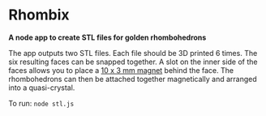 # Rhombix

**A node app to create STL files for golden rhombohedrons**

The app outputs two STL files. Each file should be 3D printed 6 times. The six resulting faces can be snapped together. A slot on the inner side of the faces allows you to place a [10 x 3 mm magnet](https://www.amazon.co.uk/gp/product/B00AAWEFPO/ref=oh_aui_detailpage_o00_s00?ie=UTF8&psc=1) behind the face. The rhombohedrons can then be attached together magnetically and arranged into a quasi-crystal.

To run: ```node stl.js```
